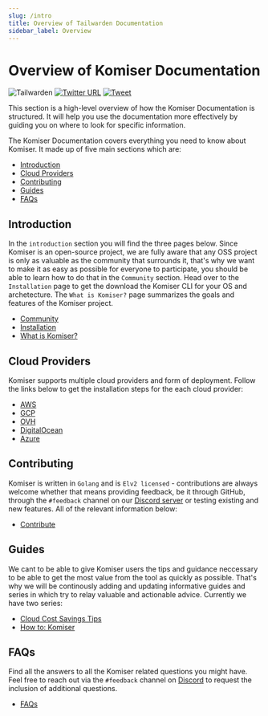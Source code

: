 ```yaml
---
slug: /intro
title: Overview of Tailwarden Documentation
sidebar_label: Overview
---
```

# Overview of Komiser Documentation

![Tailwarden](/docs/static/img/docs-banner-tw.png)
[![Twitter URL](https://img.shields.io/twitter/url/https/twitter.com/fold_left.svg?style=social&label=Follow%20%40mlabouardy)](https://twitter.com/mlabouardy) [![Tweet](https://img.shields.io/twitter/url/http/shields.io.svg?style=social)](https://twitter.com/intent/tweet?text=Optimize%20Cost%20and%20Security%20on%20AWS&url=https://github.com/mlabouardy/komiser&via=mlabouardy&hashtags=komiser,aws,gcp,cloud,serverless,devops)

This section is a high-level overview of how the Komiser Documentation is structured. It will help you use the documentation more effectively by guiding you on where to look for specific information.

The Komiser Documentation covers everything you need to know about Komiser. It made up of five main sections which are:

* [Introduction](/docs/Introduction/installation.md)
* [Cloud Providers](/docs/Cloud%20Providers/aws.md)
* [Contributing](/docs/Contributing/contribute.md)
* [Guides](/docs/Introduction/)
* [FAQs](/docs/FAQ/faq.md)

## Introduction
In the `introduction` section you will find the three pages below. Since Komiser is an open-source project, we are fully aware that any OSS project is only as valuable as the community that surrounds it, that's why we want to make it as easy as possible for everyone to participate, you should be able to learn how to do that in the `Community` section. 
Head over to the `Installation` page to get the download the Komiser CLI for your OS and archetecture.
The `What is Komiser?` page summarizes the goals and features of the Komiser project.

* [Community](/docs/Introduction/community.md)
* [Installation](/docs/Introduction/installation.md)
* [What is Komiser?](/docs/Introduction/what-is-komiser.md)
 
## Cloud Providers
Komiser supports multiple cloud providers and form of deployment.
Follow the links below to get the installation steps for the each cloud provider: 

* [AWS](/docs/Cloud%20Providers/aws.md)
* [GCP](/docs/Cloud%20Providers/gcp.md)
* [OVH](/docs/Cloud%20Providers/ovh.md)
* [DigitalOcean](/docs/Cloud%20Providers/digital-ocean.md)
* [Azure](/docs/Cloud%20Providers/azure.md)

## Contributing 
Komiser is written in `Golang` and is `Elv2 licensed` - contributions are always welcome whether that means providing feedback, be it through GitHub, through the `#feedback` channel on our [Discord server](https://discord.tailwarden.com) or testing existing and new features. All of the relevant information below:

* [Contribute](/docs/Contributing/contribute.md)

## Guides
We cant to be able to give Komiser users the tips and guidance neccessary to be able to get the most value from the tool as quickly as possible. That's why we will be continously adding and updating informative guides and series in which try to relay valuable and actionable advice. 
Currently we have two series: 

* [Cloud Cost Savings Tips](/docs/Guides/Cloud%20Cost%20Savings%20Series/overview.md)
* [How to: Komiser](/docs/Guides/How%20to%20Komiser/alerts.md)

## FAQs
Find all the answers to all the Komiser related questions you might have. Feel free to reach out via the `#feedback` channel on [Discord](https://discord.tailwarden.com) to request the inclusion of additional questions.

* [FAQs](/docs/FAQ/faq.md)